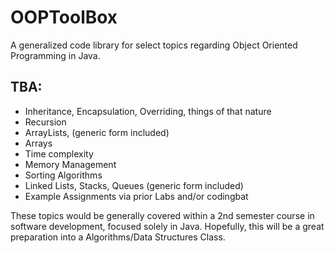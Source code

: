 # OOPToolBox
A generalized code library for select topics regarding Object Oriented Programming in Java.

## TBA:
 - Inheritance, Encapsulation, Overriding, things of that nature
 - Recursion
 - ArrayLists, (generic form included)
 - Arrays
 - Time complexity
 - Memory Management
 - Sorting Algorithms
 - Linked Lists, Stacks, Queues (generic form included)
 - Example Assignments via prior Labs and/or codingbat

These topics would be generally covered within a 2nd semester course in software development, focused solely in Java.
Hopefully, this will be a great preparation into a Algorithms/Data Structures Class.
